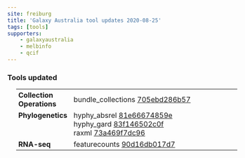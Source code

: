```yaml
---
site: freiburg
title: 'Galaxy Australia tool updates 2020-08-25'
tags: [tools]
supporters:
    - galaxyaustralia
    - melbinfo
    - qcif
---
```



<style>
  table {
    width: 100%;
    margin: 10px 20px;
  }
  table th {
    display: none;
  }
  td {
    padding: 3px 5px;
  }
  tr td:nth-child(1) {
    vertical-align: top;
    width: 25%;
  }
</style>

### Tools updated

| Section | Tool |
|---------|-----|
| **Collection Operations** | bundle_collections [705ebd286b57](https://toolshed.g2.bx.psu.edu/view/nml/bundle_collections/705ebd286b57) |
| **Phylogenetics** | hyphy_absrel [81e66674859e](https://toolshed.g2.bx.psu.edu/view/iuc/hyphy_absrel/81e66674859e)<br/>hyphy_gard [83f146502c0f](https://toolshed.g2.bx.psu.edu/view/iuc/hyphy_gard/83f146502c0f)<br/>raxml [73a469f7dc96](https://toolshed.g2.bx.psu.edu/view/iuc/raxml/73a469f7dc96) |
| **RNA-seq** | featurecounts [90d16db017d7](https://toolshed.g2.bx.psu.edu/view/iuc/featurecounts/90d16db017d7) |
